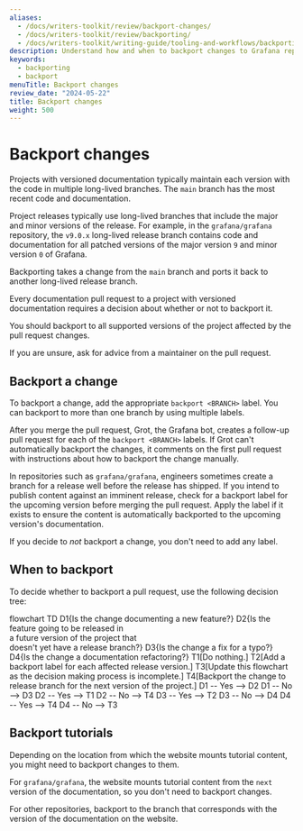 ```yaml
---
aliases:
  - /docs/writers-toolkit/review/backport-changes/
  - /docs/writers-toolkit/review/backporting/
  - /docs/writers-toolkit/writing-guide/tooling-and-workflows/backporting/
description: Understand how and when to backport changes to Grafana repositories.
keywords:
  - backporting
  - backport
menuTitle: Backport changes
review_date: "2024-05-22"
title: Backport changes
weight: 500
---
```


# Backport changes

Projects with versioned documentation typically maintain each version with the code in multiple long-lived branches.
The `main` branch has the most recent code and documentation.

Project releases typically use long-lived branches that include the major and minor versions of the release.
For example, in the `grafana/grafana` repository, the `v9.0.x` long-lived release branch contains code and documentation for all patched versions of the major version `9` and minor version `0` of Grafana.

Backporting takes a change from the `main` branch and ports it back to another long-lived release branch.

Every documentation pull request to a project with versioned documentation requires a decision about whether or not to backport it.

You should backport to all supported versions of the project affected by the pull request changes.

If you are unsure, ask for advice from a maintainer on the pull request.

## Backport a change

To backport a change, add the appropriate `backport <BRANCH>` label.
You can backport to more than one branch by using multiple labels.

After you merge the pull request, Grot, the Grafana bot, creates a follow-up pull request for each of the `backport <BRANCH>` labels.
If Grot can't automatically backport the changes, it comments on the first pull request with instructions about how to backport the change manually.

In repositories such as `grafana/grafana`, engineers sometimes create a branch for a release well before the release has shipped.
If you intend to publish content against an imminent release, check for a backport label for the upcoming version before merging the pull request.
Apply the label if it exists to ensure the content is automatically backported to the upcoming version's documentation.

If you decide to _not_ backport a change, you don't need to add any label.

## When to backport

To decide whether to backport a pull request, use the following decision tree:

<!-- vale Grafana.Timeless = NO -->

<script type="module">
  import mermaid from 'https://cdn.jsdelivr.net/npm/mermaid@10/dist/mermaid.esm.min.mjs';
  mermaid.initialize({ startOnLoad: true });
</script>
<div class="mermaid">
  flowchart TD
  D1{Is the change documenting a new feature?}
  D2{Is the feature going to be released in<br>a future version of the project that<br>doesn't yet have a release branch?}
  D3{Is the change a fix for a typo?}
  D4{Is the change a documentation refactoring?}
  T1[Do nothing.]
  T2[Add a backport label for each affected release version.]
  T3[Update this flowchart as the decision making process is incomplete.]
  T4[Backport the change to release branch for the next version of the project.]
  D1 -- Yes --> D2
  D1 -- No -->  D3
  D2 -- Yes --> T1
  D2 -- No -->  T4
  D3 -- Yes --> T2
  D3 -- No -->  D4
  D4 -- Yes --> T4
  D4 -- No -->  T3
</div>

<!-- vale Grafana.Timeless = YES -->

## Backport tutorials

Depending on the location from which the website mounts tutorial content, you might need to backport changes to them.

For `grafana/grafana`, the website mounts tutorial content from the `next` version of the documentation, so you don't need to backport changes.

For other repositories, backport to the branch that corresponds with the version of the documentation on the website.
